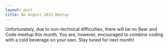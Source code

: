 ```yaml
---
layout: post
title: No August 2013 Meetup
---
```


Unfortunately, due to non-technical difficulties, there will be no Beer and
Code meetup this month. You are, however, encouraged to combine coding with
a cold beverage on your own. Stay tuned for next month!
